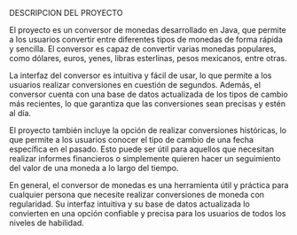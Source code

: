 DESCRIPCION DEL PROYECTO

El proyecto es un conversor de monedas desarrollado en Java, que permite a los usuarios convertir entre diferentes tipos de monedas de forma rápida y sencilla. El conversor es capaz de convertir varias monedas populares, como dólares, euros, yenes, libras esterlinas, pesos mexicanos, entre otras.

La interfaz del conversor es intuitiva y fácil de usar, lo que permite a los usuarios realizar conversiones en cuestión de segundos. Además, el conversor cuenta con una base de datos actualizada de los tipos de cambio más recientes, lo que garantiza que las conversiones sean precisas y estén al día.

El proyecto también incluye la opción de realizar conversiones históricas, lo que permite a los usuarios conocer el tipo de cambio de una fecha específica en el pasado. Esto puede ser útil para aquellos que necesitan realizar informes financieros o simplemente quieren hacer un seguimiento del valor de una moneda a lo largo del tiempo.

En general, el conversor de monedas es una herramienta útil y práctica para cualquier persona que necesite realizar conversiones de moneda con regularidad. Su interfaz intuitiva y su base de datos actualizada lo convierten en una opción confiable y precisa para los usuarios de todos los niveles de habilidad.
